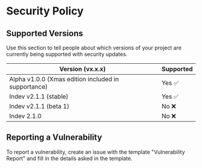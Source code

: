 # Security Policy

## Supported Versions

Use this section to tell people about which versions of your project are currently being supported with security updates.

| Version (vx.x.x)| Supported          |
|-----------|------------------|
|Alpha v1.0.0 (Xmas edition included in supportance) | Yes  ✅ |
 Indev v2.1.1 (stable)        |      Yes    ✅          |
| Indev v2.1.1 (beta 1)        |     No    ❌           |
|  Indev 2.1.0       |           No      ❌   |

## Reporting a Vulnerability

To report a vulnerability, create an issue with the template "Vulnerability Report" and fill in the details asked in the template.
